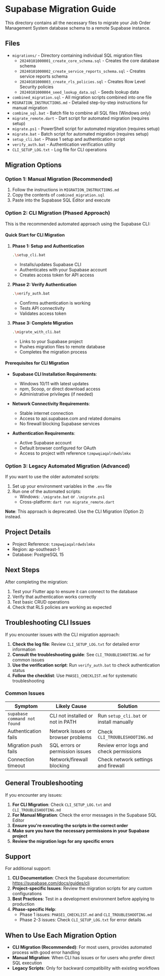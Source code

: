 # Supabase Migration Guide

This directory contains all the necessary files to migrate your Job Order Management System database schema to a remote Supabase instance.

## Files

- `migrations/` - Directory containing individual SQL migration files
  - `20240101000001_create_core_schema.sql` - Creates the core database schema
  - `20240101000002_create_service_reports_schema.sql` - Creates service reports schema
  - `20240101000003_create_rls_policies.sql` - Creates Row Level Security policies
  - `20240101000004_seed_lookup_data.sql` - Seeds lookup data
- `combined_migration.sql` - All migration scripts combined into one file
- `MIGRATION_INSTRUCTIONS.md` - Detailed step-by-step instructions for manual migration
- `combine_sql.bat` - Batch file to combine all SQL files (Windows only)
- `migrate_remote.dart` - Dart script for automated migration (requires setup)
- `migrate.ps1` - PowerShell script for automated migration (requires setup)
- `migrate.bat` - Batch script for automated migration (requires setup)
- `setup_cli.bat` - Phase 1 setup and authentication script
- `verify_auth.bat` - Authentication verification utility
- `CLI_SETUP_LOG.txt` - Log file for CLI operations

## Migration Options

### Option 1: Manual Migration (Recommended)

1. Follow the instructions in `MIGRATION_INSTRUCTIONS.md`
2. Copy the contents of `combined_migration.sql`
3. Paste into the Supabase SQL Editor and execute

### Option 2: CLI Migration (Phased Approach)

This is the recommended automated approach using the Supabase CLI:

#### Quick Start for CLI Migration

1. **Phase 1: Setup and Authentication**
   ```bash
   .\setup_cli.bat
   ```
   - Installs/updates Supabase CLI
   - Authenticates with your Supabase account
   - Creates access token for API access

2. **Phase 2: Verify Authentication**
   ```bash
   .\verify_auth.bat
   ```
   - Confirms authentication is working
   - Tests API connectivity
   - Validates access token

3. **Phase 3: Complete Migration**
   ```bash
   .\migrate_with_cli.bat
   ```
   - Links to your Supabase project
   - Pushes migration files to remote database
   - Completes the migration process

#### Prerequisites for CLI Migration

- **Supabase CLI Installation Requirements**:
  - Windows 10/11 with latest updates
  - npm, Scoop, or direct download access
  - Administrative privileges (if needed)

- **Network Connectivity Requirements**:
  - Stable internet connection
  - Access to api.supabase.com and related domains
  - No firewall blocking Supabase services

- **Authentication Requirements**:
  - Active Supabase account
  - Default browser configured for OAuth
  - Access to project with reference `tzmpwqiaqalrdwdslmkx`

### Option 3: Legacy Automated Migration (Advanced)

If you want to use the older automated scripts:

1. Set up your environment variables in the `.env` file
2. Run one of the automated scripts:
   - Windows: `.\migrate.bat` or `.\migrate.ps1`
   - Cross-platform: `dart run migrate_remote.dart`

**Note**: This approach is deprecated. Use the CLI Migration (Option 2) instead.

## Project Details

- Project Reference: `tzmpwqiaqalrdwdslmkx`
- Region: ap-southeast-1
- Database: PostgreSQL 15

## Next Steps

After completing the migration:

1. Test your Flutter app to ensure it can connect to the database
2. Verify that authentication works correctly
3. Test basic CRUD operations
4. Check that RLS policies are working as expected

## Troubleshooting CLI Issues

If you encounter issues with the CLI migration approach:

1. **Check the log file**: Review `CLI_SETUP_LOG.txt` for detailed error information
2. **Consult the troubleshooting guide**: See `CLI_TROUBLESHOOTING.md` for common issues
3. **Use the verification script**: Run `verify_auth.bat` to check authentication status
4. **Follow the checklist**: Use `PHASE1_CHECKLIST.md` for systematic troubleshooting

### Common Issues

| Symptom | Likely Cause | Solution |
|---------|--------------|----------|
| `supabase command not found` | CLI not installed or not in PATH | Run `setup_cli.bat` or install manually |
| Authentication fails | Network issues or browser problems | Check `CLI_TROUBLESHOOTING.md` |
| Migration push fails | SQL errors or permission issues | Review error logs and check permissions |
| Connection timeout | Network/firewall blocking | Check network settings and firewall |

## General Troubleshooting

If you encounter any issues:

1. **For CLI Migration**: Check `CLI_SETUP_LOG.txt` and `CLI_TROUBLESHOOTING.md`
2. **For Manual Migration**: Check the error messages in the Supabase SQL Editor
3. **Ensure you're executing the scripts in the correct order**
4. **Make sure you have the necessary permissions in your Supabase project**
5. **Review the migration logs for any specific errors**

## Support

For additional support:

1. **CLI Documentation**: Check the Supabase documentation: https://supabase.com/docs/guides/cli
2. **Project-specific Issues**: Review the migration scripts for any custom configurations
3. **Best Practices**: Test in a development environment before applying to production
4. **Phase-specific Help**:
   - Phase 1 issues: `PHASE1_CHECKLIST.md` and `CLI_TROUBLESHOOTING.md`
   - Phase 2-3 issues: Check `CLI_SETUP_LOG.txt` for error details

## When to Use Each Migration Option

- **CLI Migration (Recommended)**: For most users, provides automated process with good error handling
- **Manual Migration**: When CLI has issues or for users who prefer direct SQL execution
- **Legacy Scripts**: Only for backward compatibility with existing workflows